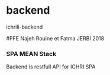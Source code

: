 # backend
ichrili-backend

#PFE Najeh Rouine et Fatma JERBI 2018
### SPA MEAN Stack
Backend is restfull API for ICHRI SPA
